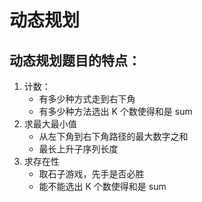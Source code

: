 # 动态规划

## 动态规划题目的特点：

1. 计数：
   - 有多少种方式走到右下角
   - 有多少种方法选出 K 个数使得和是 sum
2. 求最大最小值
   - 从左下角到右下角路径的最大数字之和
   - 最长上升子序列长度
3. 求存在性
   - 取石子游戏，先手是否必胜
   - 能不能选出 K 个数使得和是 sum

